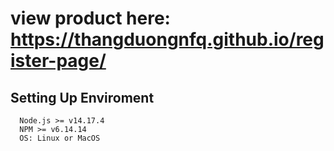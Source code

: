 # view product here: https://thangduongnfq.github.io/register-page/

## Setting Up Enviroment

```
  Node.js >= v14.17.4
  NPM >= v6.14.14
  OS: Linux or MacOS

```

